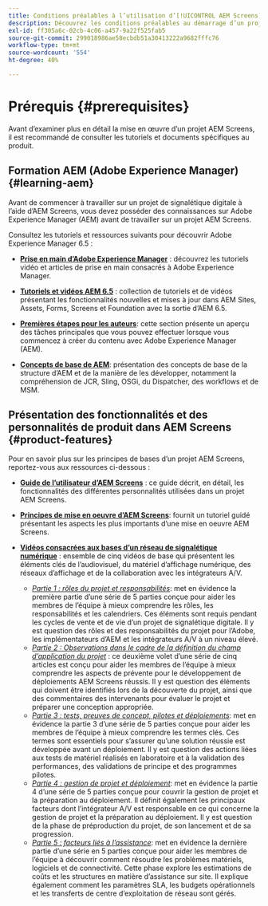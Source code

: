 ```yaml
---
title: Conditions préalables à l’utilisation d’[!UICONTROL AEM Screens]
description: Découvrez les conditions préalables au démarrage d’un projet AEM Screens.
exl-id: ff305a6c-02cb-4c06-a457-9a22f525fab5
source-git-commit: 299018986ae58ecbdb51a30413222a9682fffc76
workflow-type: tm+mt
source-wordcount: '554'
ht-degree: 40%

---
```


# Prérequis {#prerequisites}

Avant d’examiner plus en détail la mise en œuvre d’un projet AEM Screens, il est recommandé de consulter les tutoriels et documents spécifiques au produit.

## Formation AEM (Adobe Experience Manager) {#learning-aem}

Avant de commencer à travailler sur un projet de signalétique digitale à l’aide d’AEM Screens, vous devez posséder des connaissances sur Adobe Experience Manager (AEM) avant de travailler sur un projet AEM Screens.

Consultez les tutoriels et ressources suivants pour découvrir Adobe Experience Manager 6.5 :

* **[Prise en main d’Adobe Experience Manager](https://experienceleague.adobe.com/en/docs/experience-manager-cloud-service/content/overview/introduction)** : découvrez les tutoriels vidéo et articles de prise en main consacrés à Adobe Experience Manager.

* **[Tutoriels et vidéos AEM 6.5](https://experienceleague.adobe.com/en/docs/experience-manager-tutorials)** : collection de tutoriels et de vidéos présentant les fonctionnalités nouvelles et mises à jour dans AEM Sites, Assets, Forms, Screens et Foundation avec la sortie d’AEM 6.5.

* **[Premières étapes pour les auteurs](https://experienceleague.adobe.com/en/docs/experience-manager-65/content/sites/authoring/essentials/first-steps)**: cette section présente un aperçu des tâches principales que vous pouvez effectuer lorsque vous commencez à créer du contenu avec Adobe Experience Manager (AEM).

* **[Concepts de base de AEM](https://experienceleague.adobe.com/en/docs/experience-manager-65/content/implementing/developing/introduction/the-basics)**: présentation des concepts de base de la structure d’AEM et de la manière de les développer, notamment la compréhension de JCR, Sling, OSGi, du Dispatcher, des workflows et de MSM.

## Présentation des fonctionnalités et des personnalités de produit dans AEM Screens {#product-features}

Pour en savoir plus sur les principes de bases d’un projet AEM Screens, reportez-vous aux ressources ci-dessous :

* **[Guide de l’utilisateur d’AEM Screens](https://experienceleague.adobe.com/en/docs/experience-manager-screens/user-guide/aem-screens-introduction)** : ce guide décrit, en détail, les fonctionnalités des différentes personnalités utilisées dans un projet AEM Screens.

* **[Principes de mise en oeuvre d’AEM Screens](https://experienceleague.adobe.com/?launch=AEM-7a#recommended/solutions/experience-manager)**: fournit un tutoriel guidé présentant les aspects les plus importants d’une mise en oeuvre AEM Screens.

* **[Vidéos consacrées aux bases d’un réseau de signalétique numérique](https://experienceleague.adobe.com/en/docs/experience-manager-screens/user-guide/aem-screens-introduction)** : ensemble de cinq vidéos de base qui présentent les éléments clés de l’audiovisuel, du matériel d’affichage numérique, des réseaux d’affichage et de la collaboration avec les intégrateurs A/V.
   * *[Partie 1 : rôles du projet et responsabilités](https://experienceleague.adobe.com/en/docs/experience-manager-screens/user-guide/digital-signage-network/project-roles-responsibilities)*: met en évidence la première partie d’une série de 5 parties conçue pour aider les membres de l’équipe à mieux comprendre les rôles, les responsabilités et les calendriers. Ces éléments sont requis pendant les cycles de vente et de vie d’un projet de signalétique digitale. Il y est question des rôles et des responsabilités du projet pour l’Adobe, les implémentateurs d’AEM et les intégrateurs A/V à un niveau élevé.
   * *[Partie 2 : Observations dans le cadre de la définition du champ d’application du projet](https://experienceleague.adobe.com/en/docs/experience-manager-screens/user-guide/digital-signage-network/project-considerations)* : ce deuxième volet d’une série de cinq articles est conçu pour aider les membres de l’équipe à mieux comprendre les aspects de prévente pour le développement de déploiements AEM Screens réussis. Il y est question des éléments qui doivent être identifiés lors de la découverte du projet, ainsi que des commentaires des intervenants pour évaluer le projet et préparer une conception appropriée.
   * *[Partie 3 : tests, preuves de concept, pilotes et déploiements](https://experienceleague.adobe.com/en/docs/experience-manager-screens/user-guide/digital-signage-network/testing-pocs-pilots-rollouts)*: met en évidence la partie 3 d’une série de 5 parties conçue pour aider les membres de l’équipe à mieux comprendre les termes clés. Ces termes sont essentiels pour s’assurer qu’une solution réussie est développée avant un déploiement. Il y est question des actions liées aux tests de matériel réalisés en laboratoire et à la validation des performances, des validations de principe et des programmes pilotes.
   * *[Partie 4 : gestion de projet et déploiement](https://experienceleague.adobe.com/en/docs/experience-manager-screens/user-guide/digital-signage-network/project-management-and-deployment)*: met en évidence la partie 4 d’une série de 5 parties conçue pour couvrir la gestion de projet et la préparation au déploiement. Il définit également les principaux facteurs dont l’intégrateur A/V est responsable en ce qui concerne la gestion de projet et la préparation au déploiement. Il y est question de la phase de préproduction du projet, de son lancement et de sa progression.
   * *[Partie 5 : facteurs liés à l’assistance](https://experienceleague.adobe.com/en/docs/experience-manager-screens/user-guide/digital-signage-network/support-considerations)*: met en évidence la dernière partie d’une série en 5 parties conçue pour aider les membres de l’équipe à découvrir comment résoudre les problèmes matériels, logiciels et de connectivité. Cette phase explore les estimations de coûts et les structures en matière d’assistance sur site. Il explique également comment les paramètres SLA, les budgets opérationnels et les transferts de centre d’exploitation de réseau sont gérés.
